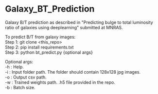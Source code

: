 # Galaxy_BT_Prediction
Galaxy B/T prediction as described in "Predicting bulge to total luminosity ratio of galaxies using deeplearning" submitted at MNRAS.  
  
To predict B/T from galaxy images:  
Step 1: git clone <this_repo>  
Step 2: pip install requirements.txt  
Step 3: python bt_predict.py {optional args}  
  
  
Optional args:  
-h : Help.  
-i : Input folder path. The folder should contain 128x128 jpg images.  
-o : Output csv path.  
-w : Trained weights path. .h5 file provided in the repo.  
-b : Batch size.  
